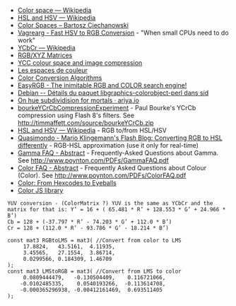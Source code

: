 - [Color space — Wikipedia](https://en.wikipedia.org/wiki/Color_space)
- [HSL and HSV — Wikipedia](https://en.wikipedia.org/wiki/HSL_and_HSV)
- [Color Spaces – Bartosz Ciechanowski](https://web.archive.org/web/20201231051110/https://ciechanow.ski/color-spaces/)
- [Vagrearg - Fast HSV to RGB Conversion](http://www.vagrearg.org/content/hsvrgb) - "When small CPUs need to do work"
- [YCbCr — Wikipedia](https://en.wikipedia.org/wiki/YCbCr)
- [RGB/XYZ Matrices](http://www.brucelindbloom.com/index.html?Eqn_RGB_XYZ_Matrix.html)
- [YCC colour space and image compression](http://wayback.archive.org/web/20120415141410/http://local.wasp.uwa.edu.au/~pbourke//texture_colour/ycc/)
- [Les espaces de couleur](http://wayback.archive.org/web/20080318070552/http://www.tsi.enst.fr/tsi/enseignement/ressources/mti/RVB_ou_LAB/html/colorspace.html)
- [Color Conversion Algorithms](https://www.cs.rit.edu/~ncs/color/t_convert.html)
- [EasyRGB - The inimitable RGB and COLOR search engine!](http://www.easyrgb.com/index.php?X=MATH)
- [Debian -- Détails du paquet libgraphics-colorobject-perl dans sid](https://packages.debian.org/unstable/perl/libgraphics-colorobject-perl)
- [On hue subdividision for mortals · ariya.io](https://ariya.io/2009/04/on-hue-subdividision-for-mortals)
- [bourkeYCrCbCompressionExperiment](http://timmaffett.com/source/bourkeYCrCbCompressionExperiment.html) - Paul Bourke's YCrCb compression using Flash 8's filters. See http://timmaffett.com/source/bourkeYCrCb.zip
- [HSL and HSV — Wikipedia](https://en.wikipedia.org/wiki/HSL_and_HSV#Converting_to_RGB) - RGB to/from HSL/HSV
- [Quasimondo - Mario Klingemann's Flash Blog: Converting RGB to HSL differently](http://www.quasimondo.com/archives/000696.php) - RGB-HSL approximation (use it only for real-time)
- [Gamma FAQ - Abstract](http://www.poynton.com/GammaFAQ.html) - Frequently-Asked Questions about Gamma. See http://www.poynton.com/PDFs/GammaFAQ.pdf
- [Color FAQ - Abstract](http://www.poynton.com/ColorFAQ.html) - Frequently Asked Questions about Colour (Color). See http://www.poynton.com/PDFs/ColorFAQ.pdf
- [Color: From Hexcodes to Eyeballs](http://jamie-wong.com/post/color/#color-spaces)
- [Color JS library](https://gist.github.com/westc/e2830febf6f2bc31ac16aa3a2cc39023)

```
YUV conversion - (ColorMatrix ?) YUV is the same as YCbCr and the matrix for that is: Y’ = 16 + ( 65.481 * R’ + 128.553 * G’ + 24.966 * B’)
Cb = 128 + (-37.797 * R’ - 74.203 * G’ + 112.0 * B’)
Cr = 128 + (112.0 * R’ - 93.786 * G’ - 18.214 * B’)
```

```
const mat3 RGBtoLMS = mat3( //Convert from color to LMS
	 17.8824,   43.5161,  4.11935,
	 3.45565,   27.1554,  3.86714,
	 0.0299566, 0.184309, 1.46709
);
const mat3 LMStoRGB = mat3( //Convert from LMS to color
	 0.0809444479,   -0.130504409,    0.116721066,
	-0.0102485335,    0.0540193266,  -0.113614708,
	-0.000365296938, -0.00412161469,  0.693511405
);
```
